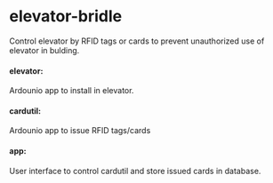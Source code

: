 # elevator-bridle
Control elevator by RFID tags or cards to prevent unauthorized use of elevator in bulding.


#### elevator:
Ardounio app to install in elevator.<br>

#### cardutil:
Ardounio app to issue RFID tags/cards<br>

#### app:
User interface to control cardutil and store issued cards in database.
